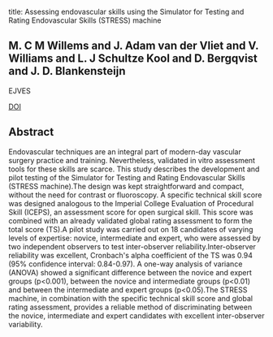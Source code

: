 title: Assessing endovascular skills using the Simulator for Testing and Rating Endovascular Skills (STRESS) machine

## M. C M Willems and J. Adam van der Vliet and V. Williams and L. J Schultze Kool and D. Bergqvist and J. D. Blankensteijn
EJVES

<a href="https://doi.org/10.1016/j.ejvs.2008.12.021">DOI</a>

## Abstract
Endovascular techniques are an integral part of modern-day vascular surgery practice and training. Nevertheless, validated in vitro assessment tools for these skills are scarce. This study describes the development and pilot testing of the Simulator for Testing and Rating Endovascular Skills (STRESS machine).The design was kept straightforward and compact, without the need for contrast or fluoroscopy. A specific technical skill score was designed analogous to the Imperial College Evaluation of Procedural Skill (ICEPS), an assessment score for open surgical skill. This score was combined with an already validated global rating assessment to form the total score (TS).A pilot study was carried out on 18 candidates of varying levels of expertise: novice, intermediate and expert, who were assessed by two independent observers to test inter-observer reliability.Inter-observer reliability was excellent, Cronbach's alpha coefficient of the TS was 0.94 (95% confidence interval: 0.84-0.97). A one-way analysis of variance (ANOVA) showed a significant difference between the novice and expert groups (p<0.001), between the novice and intermediate groups (p<0.01) and between the intermediate and expert groups (p<0.05).The STRESS machine, in combination with the specific technical skill score and global rating assessment, provides a reliable method of discriminating between the novice, intermediate and expert candidates with excellent inter-observer variability.

